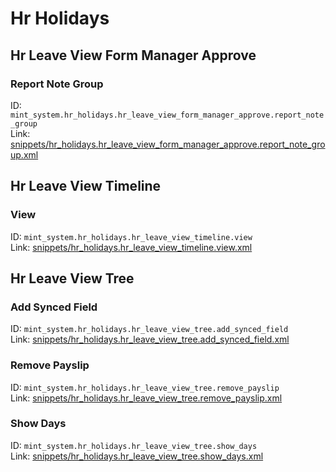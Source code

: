 # Hr Holidays
## Hr Leave View Form Manager Approve  
### Report Note Group  
ID: `mint_system.hr_holidays.hr_leave_view_form_manager_approve.report_note_group`  
Link: [snippets/hr_holidays.hr_leave_view_form_manager_approve.report_note_group.xml](https://github.com/Mint-System/Odoo-Development/tree/14.0/snippets/hr_holidays.hr_leave_view_form_manager_approve.report_note_group.xml)

## Hr Leave View Timeline  
### View  
ID: `mint_system.hr_holidays.hr_leave_view_timeline.view`  
Link: [snippets/hr_holidays.hr_leave_view_timeline.view.xml](https://github.com/Mint-System/Odoo-Development/tree/14.0/snippets/hr_holidays.hr_leave_view_timeline.view.xml)

## Hr Leave View Tree  
### Add Synced Field  
ID: `mint_system.hr_holidays.hr_leave_view_tree.add_synced_field`  
Link: [snippets/hr_holidays.hr_leave_view_tree.add_synced_field.xml](https://github.com/Mint-System/Odoo-Development/tree/14.0/snippets/hr_holidays.hr_leave_view_tree.add_synced_field.xml)

### Remove Payslip  
ID: `mint_system.hr_holidays.hr_leave_view_tree.remove_payslip`  
Link: [snippets/hr_holidays.hr_leave_view_tree.remove_payslip.xml](https://github.com/Mint-System/Odoo-Development/tree/14.0/snippets/hr_holidays.hr_leave_view_tree.remove_payslip.xml)

### Show Days  
ID: `mint_system.hr_holidays.hr_leave_view_tree.show_days`  
Link: [snippets/hr_holidays.hr_leave_view_tree.show_days.xml](https://github.com/Mint-System/Odoo-Development/tree/14.0/snippets/hr_holidays.hr_leave_view_tree.show_days.xml)

